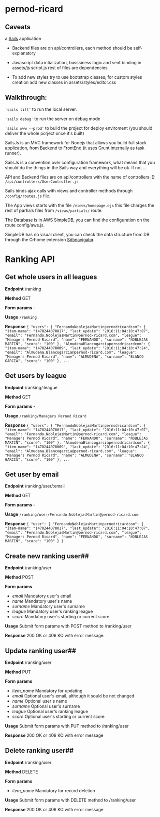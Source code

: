 # pernod-ricard

## Caveats

a [Sails](http://sailsjs.org) application

- Backend files are on api/controllers, each method should be self-explanatory

- Javascript data intialization, busssiness logic and vent binding in assets/js script.js rest of files are dependencies


- To add new styles try to use bootstrap classes, for custom styles creation add new classes in assets/styles/editor.css


## Walkthrough:


`'sails lift'` to run the local server.


`'sails debug'` to run the server on debug mode


`'sails www --prod'` to build the project for deploy enviroment (you should deliver the whole porject once it's built)


SailsJs is an MVC framework for Nodejs that allows you build full stack application, from Backend to FrontEnd (it uses Grunt internally as task runner).


SailsJs is a convention over configuration framework, what means that you should do the things in the Sails way and everything will be ok. If not ...


API and Backend files are on api/controllers with the name of controllers IE: `/api/controllers/UserController.js`


Sails binds ajax calls with views and controller methods through `/config/routes.js` file.


The App views starts with the file `/views/homepage.ejs` this file charges the rest of partials files from `/views/partials/` route.


The Database is in AWS SimpleDB, you can find the configuration on the route config/aws.js.


SimpleDB has no visual client, you can check the data structure from DB through the Crhome extension [Sdbnavigator](https://chrome.google.com/webstore/detail/sdbnavigator/ddhigekdfabonefhiildaiccafacphgg).


# Ranking API #
## Get whole users in all leagues ##
**Endpoint** /ranking

**Method** GET

**Form params** -

**Usage** `/ranking`

**Response** `{
  "users": {
    "FernandoNoblejasMartinpernodricardcom": {
      "item-name": "1478244078017",
      "last_update": "2016:11:04:10:47:07",
      "email": "Fernando.NoblejasMartin@pernod-ricard.com",
      "league": "Managers Pernod Ricard",
      "name": "FERNANDO",
      "surname": "NOBLEJAS MARTIN",
      "score": "100"
    },
    "AlmudenaBlancogarciapernodricardcom": {
      "item-name": "1478244078009",
      "last_update": "2016:11:04:10:47:24",
      "email": "Almudena.Blancogarcia@pernod-ricard.com",
      "league": "Managers Pernod Ricard",
      "name": "ALMUDENA",
      "surname": "BLANCO GARCIA",
      "score": "100"
    }, ...` 

## Get users by league ##
**Endpoint** /ranking/:league

**Method** GET

**Form params** -

**Usage** `/ranking/Managers Pernod Ricard`

**Response** `{
  "users": {
    "FernandoNoblejasMartinpernodricardcom": {
      "item-name": "1478244078017",
      "last_update": "2016:11:04:10:47:07",
	  "email": "Fernando.NoblejasMartin@pernod-ricard.com",
      "league": "Managers Pernod Ricard",
      "name": "FERNANDO",
      "surname": "NOBLEJAS MARTIN",
      "score": "100"
    },
    "AlmudenaBlancogarciapernodricardcom": {
      "item-name": "1478244078009",
      "last_update": "2016:11:04:10:47:24",
      "email": "Almudena.Blancogarcia@pernod-ricard.com",
      "league": "Managers Pernod Ricard",
      "name": "ALMUDENA",
      "surname": "BLANCO GARCIA",
      "score": "100"
    }, ...`

## Get user by email ##
**Endpoint** /ranking/user/:email

**Method** GET

**Form params** -

**Usage** `/ranking/user/Fernando.NoblejasMartin@pernod-ricard.com`

**Response** 
`{
  "user": {
    "FernandoNoblejasMartinpernodricardcom": {
      "item-name": "1478244078017",
      "last_update": "2016:11:04:10:47:07",
      "email": "Fernando.NoblejasMartin@pernod-ricard.com",
      "league": "Managers Pernod Ricard",
      "name": "FERNANDO",
      "surname": "NOBLEJAS MARTIN",
      "score": "100"
    }
  }`

## Create new ranking user##
**Endpoint** /ranking/user

**Method** POST

**Form params** 

- *email* Mandatory user's email
- *name* Mandatory user's name
- *surname* Mandatory user's surname
- *league* Mandatory user's ranking league
- *score* Mandatory user's starting or current score

**Usage** Submit form params with POST method to /ranking/user

**Response** 200 OK or 409 KO with error message.


## Update ranking user##
**Endpoint** /ranking/user

**Method** PUT

**Form params** 

- *item_name* Mandatory for updating
- *email* Optional user's email, although it sould be not changed
- *name* Optional user's name
- *surname* Optional user's surname
- *league* Optional user's ranking league
- *score* Optional user's starting or current score

**Usage** Submit form params with PUT method to /ranking/user

**Response** 200 OK or 409 KO with error message

## Delete ranking user##
**Endpoint** /ranking/user

**Method** DELETE

**Form params**

- *item_name* Mandatory for record deletion

**Usage** Submit form params with DELETE method to /ranking/user

**Response** 200 OK or 409 KO with error message

